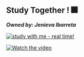 ## Study Together ! :fireworks:
***Owned by: Jenieva Ibarreta***

[![study with me - real time!](https://user-images.githubusercontent.com/99858112/155104637-a505110d-05b2-482f-9890-7889b23070c8.png)](https://youtu.be/5m4QcGCBoC0)

[![Watch the video](https://i.imgur.com/vKb2F1B.png)](https://youtu.be/vt5fpE0bzSY)
